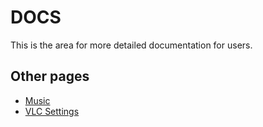 # DOCS

This is the area for more detailed documentation for users.

## Other pages

- [Music](./music.md)
- [VLC Settings](./vlc-settings.md)
